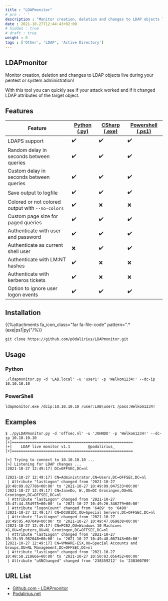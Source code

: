 ```yaml
---
title : "LDAPmonitor"
# pre : ' '
description : "Monitor creation, deletion and changes to LDAP objects live during your pentest or system administration! With this tool you can quickly see if your attack worked and if it changed LDAP attributes of the target object."
date : 2021-10-27T12:44:43+02:00
# hidden : true
# draft : true
weight : 0
tags : ['Other', 'LDAP', 'Active Directory']
---
```


## LDAPmonitor

Monitor creation, deletion and changes to LDAP objects live during your pentest or system administration!

With this tool you can quickly see if your attack worked and if it changed LDAP attributes of the target object.

## Features

| Feature | [Python (.py)](./python/) | [CSharp (.exe)](./csharp/) | [Powershell (.ps1)](./powershell/) |
|---------|--------|--------|------------|
| LDAPS support                                    | :heavy_check_mark: | :heavy_check_mark: | :heavy_check_mark: |
| Random delay in seconds between queries          | :heavy_check_mark: | :heavy_check_mark: | :heavy_check_mark: |
| Custom delay in seconds between queries          | :heavy_check_mark: | :heavy_check_mark: | :heavy_check_mark: |
| Save output to logfile                           | :heavy_check_mark: | :heavy_check_mark: | :heavy_check_mark: |
| Colored or not colored output with `--no-colors` | :heavy_check_mark: | :x: | :x: |
| Custom page size for paged queries               | :heavy_check_mark: | :heavy_check_mark: | :heavy_check_mark: |
| Authenticate with user and password              | :heavy_check_mark: | :heavy_check_mark: | :heavy_check_mark: |
| Authenticate as current shell user               | :x: | :heavy_check_mark: | :heavy_check_mark: |
| Authenticate with LM:NT hashes                   | :heavy_check_mark: | :x: | :x: |
| Authenticate with kerberos tickets               | :heavy_check_mark: | :x: | :x: |
| Option to ignore user logon events               | :heavy_check_mark: | :heavy_check_mark: | :heavy_check_mark: |

## Installation

{{%attachments fa_icon_class="far fa-file-code" pattern=".*(exe|ps1|py)"/%}}

```plain
git clone https://github.com/p0dalirius/LDAPmonitor.git
```

## Usage

### Python

```plain
./ldapmonitor.py -d 'LAB.local' -u 'user1' -p 'Welkom1234!' --dc-ip 10.10.10.10
```

### PowerShell

```plain
ldapmonitor.exe /dcip:10.10.10.10 /user:LAB\user1 /pass:Welkom1234!
```

## Examples

```plain
$ ./pyLDAPmonitor.py -d 'offsec.nl' -u 'JOHNDO' -p 'Welkom1234!' --dc-ip 10.10.10.10
[+]======================================================
[+]    LDAP live monitor v1.1        @podalirius_        
[+]======================================================

[>] Trying to connect to 10.10.10.10 ...
[>] Listening for LDAP changes ...
[2021-10-27 12:49:17] DC=OFFSEC,DC=nl

[2021-10-27 12:49:17] CN=Administrator,CN=Users,DC=OFFSEC,DC=nl
 | Attribute "lastLogon" changed from '2021-10-27 10:48:09.027786+00:00' to '2021-10-27 10:49:09.047533+00:00'
[2021-10-27 12:49:17] CN=JaneDo, W.,OU=DC Groningen,OU=NL Groningen,DC=OFFSEC,DC=nl
 | Attribute "lastLogon" changed from '2021-10-27 10:47:44.354975+00:00' to '2021-10-27 10:49:26.346279+00:00'
 | Attribute "logonCount" changed from '6489' to '6490'
[2021-10-27 12:49:17] CN=DCU01DC,OU=Special Servers,DC=OFFSEC,DC=nl
 | Attribute "lastLogon" changed from '2021-10-27 10:49:05.407049+00:00' to '2021-10-27 10:49:47.069838+00:00'
[2021-10-27 12:49:17] CN=PC02,OU=Windows 10 Machines XG,OU=nlputers,OU=NL Groningen,DC=OFFSEC,DC=nl
 | Attribute "lastLogon" changed from '2021-10-27 10:15:39.982048+00:00' to '2021-10-27 10:49:48.007343+00:00'
[2021-10-27 12:49:17] CN=VMWARE-ESX,OU=Special Accounts and Groups,OU=NL Management,DC=OFFSEC,DC=nl
 | Attribute "lastLogon" changed from '2021-10-27 10:48:58.218666+00:00' to '2021-10-27 10:50:03.056452+00:00'
 | Attribute "uSNChanged" changed from '238359212' to '238360709'
```

## URL List

* [Github.com - LDAPmonitor](https://github.com/p0dalirius/LDAPmonitor)
* [Podalirius.net](https://podalirius.net/)
